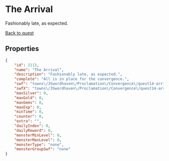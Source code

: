 # The Arrival

Fashionably late, as expected.

[Back to quest](../quests.md)

## Properties

```json
{
    "id": 2113,
    "name": "The Arrival",
    "description": "Fashionably late, as expected.",
    "complete": "All is in place for the convergence.",
    "swf": "towns\/3Swordhaven\/Proclamation\/Convergence\/quest14-arrival.swf",
    "swfX": "towns\/3Swordhaven\/Proclamation\/Convergence\/quest14-arrival-x.swf",
    "maxSilver": 0,
    "maxGold": 0,
    "maxGems": 0,
    "maxExp": 0,
    "minTime": 0,
    "counter": 0,
    "extra": "",
    "dailyIndex": 0,
    "dailyReward": 0,
    "monsterMinLevel": 0,
    "monsterMaxLevel": 0,
    "monsterType": "none",
    "monsterGroupSwf": "none"
}
```

